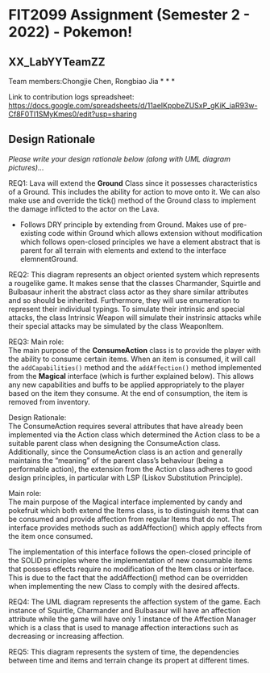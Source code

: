 # FIT2099 Assignment (Semester 2 - 2022) - Pokemon!

## XX_LabYYTeamZZ
Team members:Chongjie Chen, Rongbiao Jia
*
*
*

Link to contribution logs spreadsheet: https://docs.google.com/spreadsheets/d/11aeIKppbeZUSxP_gKiK_iaR93w-Cf8F0TI1SMyKmes0/edit?usp=sharing

## Design Rationale

_Please write your design rationale below (along with UML diagram pictures)..._

REQ1:
Lava will extend the **Ground** Class since it possesses characteristics of a Ground. This includes the ability for action to move onto it. We can also make use and override the tick() method of the Ground class to implement the damage inflicted to the actor on the Lava.
- Follows DRY principle by extending from Ground. Makes use of pre-existing code within Ground which allows extension without modification which follows open-closed principles
  we have a element abstract that is parent for all terrain with elements and extend to the interface elemnentGround.

REQ2:
This diagram represents an object oriented system which represents a rougelike game. It makes sense that the classes Charmander, Squirtle and Bulbasaur inherit the abstract class actor as they share similar attributes and so should be inherited. Furthermore, they will use enumeration to represent their individual typings. To simulate their intrinsic and special attacks, the class Intrinsic Weapon will simulate their instrinsic attacks while their special attacks may be simulated by the class WeaponItem.  

REQ3:
Main role:  
The main purpose of the **ConsumeAction** class is to provide the player with the ability to consume certain items. When an item is consumed, it will call the `addCapabilities()` method and the `addAffection()` method implemented from the **Magical** interface (which is further explained below). This allows any new capabilities and buffs to be applied appropriately to the player based on the item they consume. At the end of consumption, the item is removed from inventory.

Design Rationale:  
The ConsumeAction requires several attributes that have already been implemented via the Action class which determined the Action class to be a suitable parent class when designing the ConsumeAction class. Additionally, since the ConsumeAction class is an action and generally maintains the “meaning” of the parent class’s behaviour (being a performable action), the extension from the Action class adheres to good design principles, in particular with LSP (Liskov Substitution Principle).

Main role:  
The main purpose of the Magical interface implemented by candy and pokefruit which both extend the Items class, is to distinguish items that can be consumed and provide affection from regular Items that do not. The interface provides methods such as addAffection() which apply effects from the item once consumed.

The implementation of this interface follows the open-closed principle of the SOLID principles where the implementation of new consumable items that possess effects require no modification of the Item class or interface. This is due to the fact that the addAffection() method can be overridden when implementing the new Class to comply with the desired affects.

REQ4:
The UML diagram represents the affection system of the game. Each instance of Squirtle, Charmander and Bulbasaur will have an affection attribute while the game will have only 1 instance of the Affection Manager which is a class that is used to manage affection interactions such as decreasing or increasing affection.  

REQ5:
This diagram represents the system of time, the dependencies between time and items and terrain
change its propert at different times.